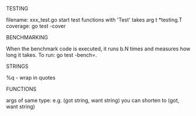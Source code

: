 TESTING

filename: xxx_test.go
start test functions with 'Test'
takes arg t *testing.T
coverage: go test -cover

BENCHMARKING

When the benchmark code is executed, it runs b.N times and measures how long it takes.
To run: go test -bench=.


STRINGS

%q - wrap in quotes


FUNCTIONS

args of same type: e.g. (got string, want string) you can shorten to (got, want string)
